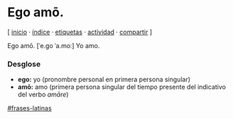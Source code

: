 # Ego amō.
[ [inicio](/index.md) · [índice](/indice.md) · [etiquetas](/etiquetas.md) · [actividad](/actividad.md) · [compartir](https://x.com/intent/tweet?text=Ego+am%C5%8D.+%E2%80%94+Frases+latinas%0A%0A%E2%86%92+https%3A%2F%2Fgithub.com%2Fjucardus%2Fjucardus.github.io%2Fblob%2Fmain%2Fe%2Fg%2Fo%2Fego-amo.md%0A%0A%23frases_latinas_jucardus) ]

Ego amō. [ˈe.go ˈa.moː] Yo amo.

### Desglose

* **ego:** yo (pronombre personal en primera persona singular)
* **amō:** amo (primera persona singular del tiempo presente del indicativo del verbo _amāre_)

[#frases-latinas](/f/r/frases-latinas.md)
